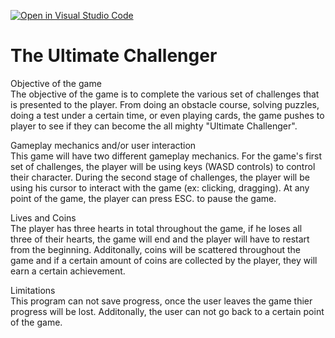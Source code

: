 [![Open in Visual Studio Code](https://classroom.github.com/assets/open-in-vscode-f059dc9a6f8d3a56e377f745f24479a46679e63a5d9fe6f495e02850cd0d8118.svg)](https://classroom.github.com/online_ide?assignment_repo_id=6694786&assignment_repo_type=AssignmentRepo)

# The Ultimate Challenger

Objective of the game   
The objective of the game is to complete the various set of challenges that is presented to the player. From doing an obstacle course, solving puzzles, doing a test under a certain time, or even playing cards, the game pushes to player to see if they can become the all mighty "Ultimate Challenger".

Gameplay mechanics and/or user interaction  
This game will have two different gameplay mechanics. For the game's first set of challenges, the player will be using keys (WASD controls) to control their character. During the second stage of challenges, the player will be using his cursor to interact with the game (ex: clicking, dragging). At any point of the game, the player can press ESC. to pause the game.

Lives and Coins  
The player has three hearts in total throughout the game, if he loses all three of their hearts, the game will end and the player will have to restart from the beginning. Additonally, coins will be scattered throughout the game and if a certain amount of coins are collected by the player, they will earn a certain achievement.


Limitations  
This program can not save progress, once the user leaves the game thier progress will be lost. Additonally, the user can not go back to a certain point of the game.
